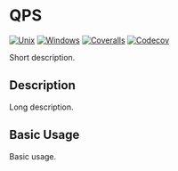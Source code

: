 # QPS

[![Unix][unix-img]][unix-link] [![Windows][win-img]][win-link]
[![Coveralls][ca-img]][ca-link] [![Codecov][cc-img]][cc-link]

Short description.

[unix-img]: https://img.shields.io/travis/<username>/QPS.jl/master.svg?label=unix
[unix-link]: https://travis-ci.org/<username>/QPS.jl
[win-img]: https://img.shields.io/appveyor/ci/<username>/QPS-jl/master.svg?label=windows
[win-link]: https://ci.appveyor.com/project/<username>/QPS-jl/branch/master
[ca-img]: https://img.shields.io/coveralls/<username>/QPS.jl/master.svg?label=coveralls
[ca-link]: https://coveralls.io/github/<username>/QPS.jl?branch=master
[cc-img]: https://img.shields.io/codecov/c/github/<username>/QPS.jl/master.svg?label=codecov
[cc-link]: https://codecov.io/gh/<username>/QPS.jl?branch=master

## Description

Long description.

## Basic Usage

Basic usage.
